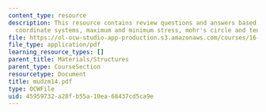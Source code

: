 ```yaml
---
content_type: resource
description: This resource contains review questions and answers based on rotating
  coordinate systems, maximum and minimum stress, mohr's circle and tensor from transformation.
file: https://ol-ocw-studio-app-production.s3.amazonaws.com/courses/16-01-unified-engineering-i-ii-iii-iv-fall-2005-spring-2006/45959732a28fb55a10ea68437cd5ca9e_mudzm14.pdf
file_type: application/pdf
learning_resource_types: []
parent_title: Materials/Structures
parent_type: CourseSection
resourcetype: Document
title: mudzm14.pdf
type: OCWFile
uid: 45959732-a28f-b55a-10ea-68437cd5ca9e
---
```

